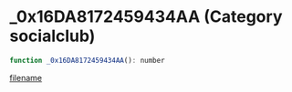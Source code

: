 # _0x16DA8172459434AA (Category socialclub)

```js
function _0x16DA8172459434AA(): number
```

[filename](_0x16DA8172459434AA_m.md ':include')